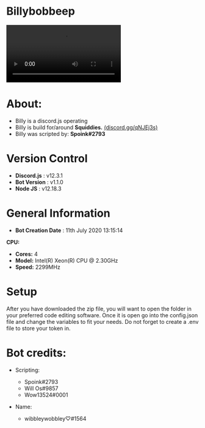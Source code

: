 # Billybobbeep
![](billy.mp4)

# About:
- Billy is a discord.js operating 
- Billy is build for/around **Squiddies.** [(discord.gg/qNJEj3s)](https://www.discord.gg/qNJEj3s)
- Billy was scripted by: **Spoink#2793**

# Version Control
- **Discord.js** : v12.3.1
- **Bot Version** : v1.1.0
- **Node JS** : v12.18.3

# General Information
- **Bot Creation Date** : 11th July 2020 13:15:14

**CPU:**
-  **Cores:** 4
-  **Model:** Intel(R) Xeon(R) CPU @ 2.30GHz
-  **Speed:** 2299MHz

# Setup
After you have downloaded the zip file, you will want to open the folder in your preferred code editing software. Once it is open go into the config.json file and change the variables to fit your needs. Do not forget to create a .env file to store your token in.

# Bot credits:
- Scripting:
    * Spoink#2793
    * Will Os#9857
    * Wow13524#0001

- Name:
    * wibbleywobbley♡#1564
